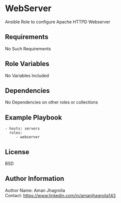 WebServer
=========

Ansible Role to configure Apache HTTPD Webserver

Requirements
------------

No Such Requirements

Role Variables
--------------

No Variables Included

Dependencies
------------

No Dependencies on other roles or collections

Example Playbook
----------------

    - hosts: servers
      roles:
         - webserver

License
-------

BSD

Author Information
------------------

Author Name: Aman Jhagrolia  
Contact: https://www.linkedin.com/in/amanjhagrolia143  
